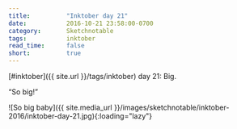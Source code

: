 ```yaml
---
title:          "Inktober day 21"
date:           2016-10-21 23:58:00-0700
category:       Sketchnotable
tags:           inktober
read_time:      false
short:          true
---
```

[#inktober]({{ site.url }}/tags/inktober) day 21: Big.

“So big!”

![So big baby]({{ site.media_url }}/images/sketchnotable/inktober-2016/inktober-day-21.jpg){:loading="lazy"}
